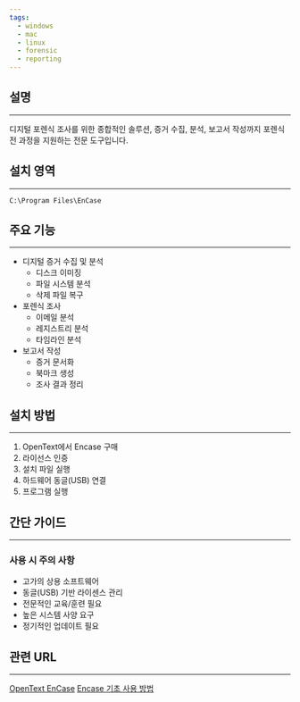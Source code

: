 ```yaml
---
tags:
  - windows
  - mac
  - linux
  - forensic
  - reporting
---
```

## 설명
---
디지털 포렌식 조사를 위한 종합적인 솔루션, 증거 수집, 분석, 보고서 작성까지 포렌식 전 과정을 지원하는 전문 도구입니다.

## 설치 영역
---
`C:\Program Files\EnCase`

## 주요 기능
---
- 디지털 증거 수집 및 분석
    - 디스크 이미징
    - 파일 시스템 분석
    - 삭제 파일 복구
- 포렌식 조사
    - 이메일 분석
    - 레지스트리 분석
    - 타임라인 분석
- 보고서 작성
    - 증거 문서화
    - 북마크 생성
    - 조사 결과 정리

## 설치 방법
---
1. OpenText에서 Encase 구매
2. 라이선스 인증
3. 설치 파일 실행
4. 하드웨어 동글(USB) 연결
5. 프로그램 실행

## 간단 가이드
---
### 사용 시 주의 사항
- 고가의 상용 소프트웨어
- 동글(USB) 기반 라이센스 관리
- 전문적인 교육/훈련 필요
- 높은 시스템 사양 요구
- 정기적인 업데이트 필요

## 관련 URL
---
[OpenText EnCase](https://security.opentext.com/encase-forensic)
[Encase 기초 사용 방법](https://dlwlsdnd951.tistory.com/category/Forensics/Encase)
